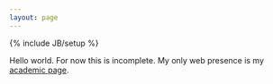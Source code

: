 ```yaml
---
layout: page
---
```

{% include JB/setup %}

Hello world. For now this is incomplete. My only web presence is my [academic page](http://cis.upenn.edu/~narayana).
